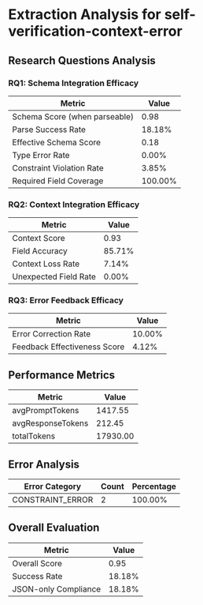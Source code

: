 # Extraction Analysis for self-verification-context-error

## Research Questions Analysis

### RQ1: Schema Integration Efficacy

| Metric | Value |
|--------|-------|
| Schema Score (when parseable) | 0.98 |
| Parse Success Rate | 18.18% |
| Effective Schema Score | 0.18 |
| Type Error Rate | 0.00% |
| Constraint Violation Rate | 3.85% |
| Required Field Coverage | 100.00% |

### RQ2: Context Integration Efficacy

| Metric | Value |
|--------|-------|
| Context Score | 0.93 |
| Field Accuracy | 85.71% |
| Context Loss Rate | 7.14% |
| Unexpected Field Rate | 0.00% |

### RQ3: Error Feedback Efficacy

| Metric | Value |
|--------|-------|
| Error Correction Rate | 10.00% |
| Feedback Effectiveness Score | 4.12% |

## Performance Metrics

| Metric | Value |
|--------|-------|
| avgPromptTokens | 1417.55 |
| avgResponseTokens | 212.45 |
| totalTokens | 17930.00 |

## Error Analysis

| Error Category | Count | Percentage |
|---------------|-------|------------|
| CONSTRAINT_ERROR | 2 | 100.00% |

## Overall Evaluation

| Metric | Value |
|--------|-------|
| Overall Score | 0.95 |
| Success Rate | 18.18% |
| JSON-only Compliance | 18.18% |

